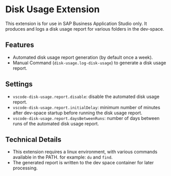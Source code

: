 # Disk Usage Extension

This extension is for use in SAP Business Application Studio only.
It produces and logs a disk usage report for various folders in the dev-space.

## Features

- Automated disk usage report generation (by default once a week).
- Manual Command (`disk-usage.log-disk-usage`) to generate a disk usage report.

## Settings

- `vscode-disk-usage.report.disable`: disable the automated disk usage report.
- `vscode-disk-usage.report.initialDelay`: minimum number of minutes after dev-space startup before running the disk usage report.
- `vscode-disk-usage.report.daysBetweenRuns`: number of days between runs of the automated disk usage report.

## Technical Details

- This extension requires a linux environment, with various commands available in the PATH. for example: `du` and `find`.
- The generated report is written to the dev space container for later processing.
